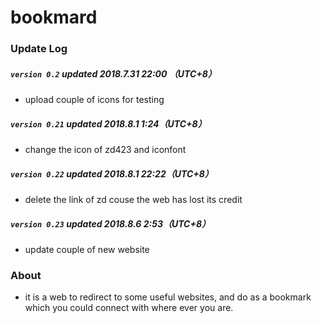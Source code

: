 # bookmard

### Update Log

##### `version 0.2` updated 2018.7.31 22:00 （UTC+8）
- upload couple of icons for testing

##### `version 0.21` updated 2018.8.1 1:24（UTC+8）
- change the icon of zd423 and iconfont

##### `version 0.22` updated 2018.8.1 22:22（UTC+8）
- delete the link of zd couse the web has lost its credit

##### `version 0.23` updated 2018.8.6 2:53（UTC+8）
- update couple of new website

### About
- it is a web to redirect to some useful websites, and do as a bookmark which you could connect with where ever you are.
